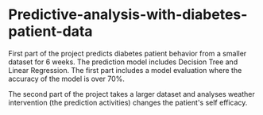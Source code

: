 # Predictive-analysis-with-diabetes-patient-data

First part of the project predicts diabetes patient behavior from a smaller dataset for 6 weeks. The prediction model includes Decision Tree and Linear Regression. The first part includes a model evaluation where the accuracy of the model is over 70%.

The second part of the project takes a larger dataset and analyses weather intervention (the prediction activities) changes the patient's self efficacy. 
